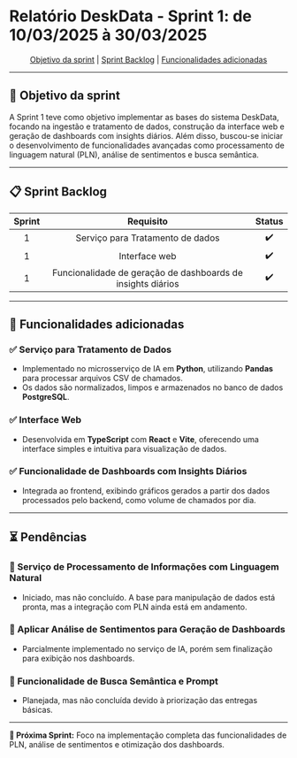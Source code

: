 # Relatório DeskData - Sprint 1: de 10/03/2025 à 30/03/2025

<p align="center">
  <a href="#objetivo">Objetivo da sprint</a> |
  <a href="#backlog">Sprint Backlog</a> |
  <a href="#funcionalidades">Funcionalidades adicionadas</a>
</p>

---

## 📌 Objetivo da sprint
A Sprint 1 teve como objetivo implementar as bases do sistema DeskData, focando na ingestão e tratamento de dados, construção da interface web e geração de dashboards com insights diários. Além disso, buscou-se iniciar o desenvolvimento de funcionalidades avançadas como processamento de linguagem natural (PLN), análise de sentimentos e busca semântica.

---

## 📋 Sprint Backlog

| Sprint |                          Requisito                          | Status |
| :----: | :---------------------------------------------------------: | :----: |
|   1    |              Serviço para Tratamento de dados               |   ✔️    |
|   1    |                        Interface web                        |   ✔️    |
|   1    | Funcionalidade de geração de dashboards de insights diários |   ✔️    |

---

## 🚀 Funcionalidades adicionadas

### ✅ Serviço para Tratamento de Dados
- Implementado no microsserviço de IA em **Python**, utilizando **Pandas** para processar arquivos CSV de chamados.
- Os dados são normalizados, limpos e armazenados no banco de dados **PostgreSQL**.
  
### ✅ Interface Web
- Desenvolvida em **TypeScript** com **React** e **Vite**, oferecendo uma interface simples e intuitiva para visualização de dados.
  
### ✅ Funcionalidade de Dashboards com Insights Diários
- Integrada ao frontend, exibindo gráficos gerados a partir dos dados processados pelo backend, como volume de chamados por dia.

---

## ⏳ Pendências

### 🔄 Serviço de Processamento de Informações com Linguagem Natural
- Iniciado, mas não concluído. A base para manipulação de dados está pronta, mas a integração com PLN ainda está em andamento.

### 🔄 Aplicar Análise de Sentimentos para Geração de Dashboards
- Parcialmente implementado no serviço de IA, porém sem finalização para exibição nos dashboards.

### 🔄 Funcionalidade de Busca Semântica e Prompt
- Planejada, mas não concluída devido à priorização das entregas básicas.

---

**📅 Próxima Sprint:** Foco na implementação completa das funcionalidades de PLN, análise de sentimentos e otimização dos dashboards.
